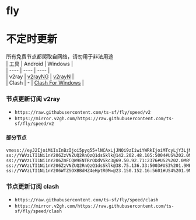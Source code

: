 # fly
# 不定时更新
所有免费节点都爬取自网络，请勿用于非法用途  
|  工具  | Android  | Windows  |  
|  ----  | ----   | ----  |  
| v2ray  | [v2rayNG](https://github.com/2dust/v2rayNG/releases) | [v2rayN](https://github.com/2dust/v2rayN/releases) |  
| Clash  | - | [Clash For Windows](https://github.com/2dust/clashN/releases) | 
  
### 节点更新订阅  v2ray
- `https://raw.githubusercontent.com/ts-sf/fly/speed/v2`  
- `https://mirror.v2gh.com/https://raw.githubusercontent.com/ts-sf/fly/speed/v2`  

#### 部分节点  
``` 
vmess://eyJ2IjoiMiIsInBzIjoi5pyq55+lNCAxLjJNQi9zIiwiYWRkIjoiMTcyLjY3LjMwLjE3MSIsInBvcnQiOiIyMDk1IiwiaWQiOiIxOGQ5NjE5MC1jMTBmLTQ0OGYtYTgyYS0yZDM2ZGY1YzNjZGUiLCJhaWQiOiIwIiwic2N5IjoiYXV0byIsIm5ldCI6IndzIiwidHlwZSI6IiIsImhvc3QiOiJpcDE1LjYwMTY3MjUueHl6IiwicGF0aCI6Ii9naXRodWIuY29tL0FsdmluOTk5OSIsInRscyI6IiIsInNuaSI6IiIsInRlc3RfbmFtZSI6IjQifQ==
ss://YWVzLTI1Ni1nY206ZzVNZUQ2RnQzQ1dsSklk@142.202.48.105:5004#US%202.0MB%2Fs
ss://YWVzLTI1Ni1nY206ZmFCQW9ENTRrODdVSkc3@69.50.92.71:2376#US2%202.0MB%2Fs
ss://YWVzLTI1Ni1nY206ZzVNZUQ2RnQzQ1dsSklk@38.75.136.33:5003#US3%201.9MB%2Fs
ss://YWVzLTI1Ni1nY206WTZSOXBBdHZ4eHptR0M=@23.150.152.16:5601#US4%201.9MB%2Fs
```
### 节点更新订阅  clash
- `https://raw.githubusercontent.com/ts-sf/fly/speed/clash`  
- `https://mirror.v2gh.com/https://raw.githubusercontent.com/ts-sf/fly/speed/clash`  


